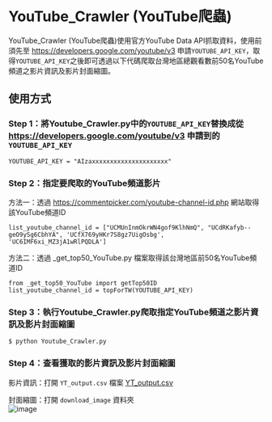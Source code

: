 # YouTube_Crawler (YouTube爬蟲)
YouTube_Crawler (YouTube爬蟲)使用官方YouTube Data API抓取資料，使用前須先至 https://developers.google.com/youtube/v3 申請`YOUTUBE_API_KEY`，取得`YOUTUBE_API_KEY`之後即可透過以下代碼爬取台灣地區總觀看數前50名YouTube頻道之影片資訊及影片封面縮圖。


## 使用方式

### Step 1：將Youtube_Crawler.py中的`YOUTUBE_API_KEY`替換成從 https://developers.google.com/youtube/v3 申請到的`YOUTUBE_API_KEY`
```
YOUTUBE_API_KEY = "AIzaxxxxxxxxxxxxxxxxxxxxx"
```

### Step 2：指定要爬取的YouTube頻道影片
方法一：透過 https://commentpicker.com/youtube-channel-id.php 網站取得該YouTube頻道ID
```
list_youtube_channel_id = ["UCMUnInmOkrWN4gof9KlhNmQ", "UCdRKafyb--geO9ySg6CbhYA", 'UCfX769yHKr7S8gz7UigOsbg', 'UC6IMF6xi_MZ3jA1wRlPQDLA']
```

方法二：透過 _get_top50_YouTube.py 檔案取得該台灣地區前50名YouTube頻道ID
```
from _get_top50_YouTube import getTop50ID
list_youtube_channel_id = topForTW(YOUTUBE_API_KEY)
```

### Step 3：執行Youtube_Crawler.py爬取指定YouTube頻道之影片資訊及影片封面縮圖
```
$ python Youtube_Crawler.py
```

### Step 4：查看獲取的影片資訊及影片封面縮圖
影片資訊：打開 `YT_output.csv` 檔案
[YT_output.csv](https://github.com/YnChiu1999/YouTube_Crawler/files/9433603/YT_output.csv)

封面縮圖：打開 `download_image` 資料夾  
![image](https://user-images.githubusercontent.com/111637364/186917528-31637fe5-50bb-405b-8f39-9f3f287d7886.png)
